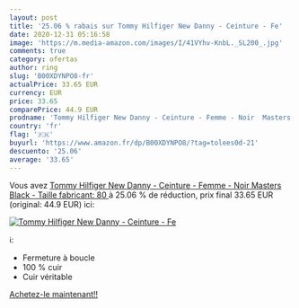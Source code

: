 ```yaml
---
layout: post
title: '25.06 % rabais sur Tommy Hilfiger New Danny - Ceinture - Fe'
date: 2020-12-31 05:16:58
image: 'https://m.media-amazon.com/images/I/41VYhv-KnbL._SL200_.jpg'
comments: true
category: ofertas
author: ring
slug: 'B00XDYNPO8-fr'
actualPrice: 33.65 EUR
currency: EUR
price: 33.65
comparePrice: 44.9 EUR
prodname: 'Tommy Hilfiger New Danny - Ceinture - Femme - Noir  Masters Black  -  Taille fabricant: 80 '
country: 'fr'
flag: '🇫🇷'
buyurl: 'https://www.amazon.fr/dp/B00XDYNPO8/?tag=tolees0d-21'
descuento: '25.06'
average: '33.65'
---
```


Vous avez [Tommy Hilfiger New Danny - Ceinture - Femme - Noir  Masters Black  -  Taille fabricant: 80 ](https://www.amazon.fr/dp/B00XDYNPO8/?tag=tolees0d-21)  à  25.06 % de réduction, prix final  33.65 EUR (original: 44.9 EUR) ici:

[![Tommy Hilfiger New Danny - Ceinture - Fe](https://m.media-amazon.com/images/I/41VYhv-KnbL._SL200_.jpg)](https://www.amazon.fr/dp/B00XDYNPO8/?tag=tolees0d-21)

ℹ️:

- Fermeture à boucle
- 100 % cuir
- Cuir véritable

[Achetez-le maintenant!!](https://www.amazon.fr/dp/B00XDYNPO8/?tag=tolees0d-21)
